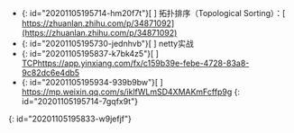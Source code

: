 * {: id="20201105195714-hm20f7t"}[ ] 拓扑排序（Topological Sorting）：[ https://zhuanlan.zhihu.com/p/34871092](https://zhuanlan.zhihu.com/p/34871092)
* {: id="20201105195730-jednhvb"}[ ] netty实战
* {: id="20201105195837-k7bk4z5"}[ ] [TCP](https://)https://app.yinxiang.com/fx/c159b39e-febe-4728-83a8-9c82dc6e4db5
* {: id="20201105195934-939b9bw"}[ ] https://mp.weixin.qq.com/s/iklfWLmSD4XMAKmFcffp9g
{: id="20201105195714-7gqfx9t"}

{: id="20201105195833-w9jefjf"}
